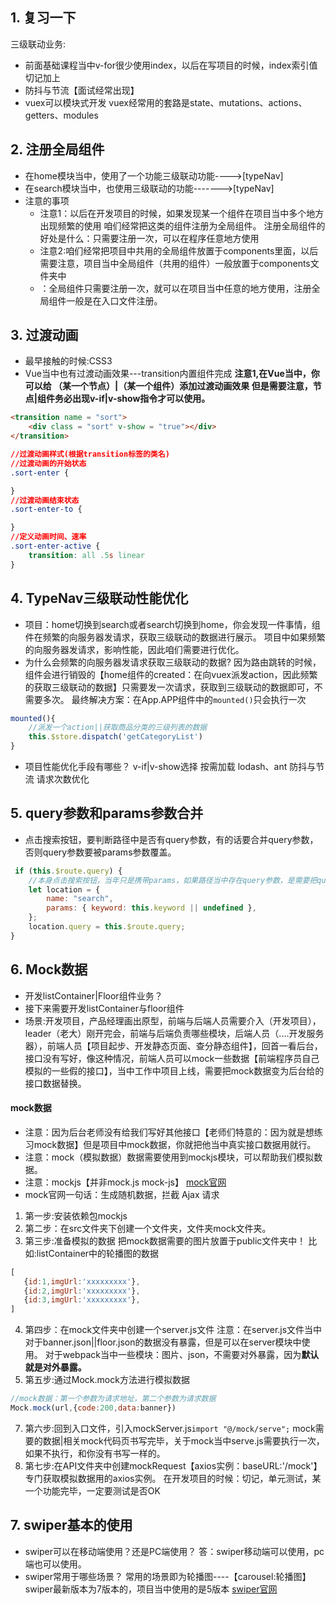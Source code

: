## 1. 复习一下
三级联动业务:
- 前面基础课程当中v-for很少使用index，以后在写项目的时候，index索引值切记加上
- 防抖与节流【面试经常出现】
- vuex可以模块式开发
vuex经常用的套路是state、mutations、actions、getters、modules



## 2. 注册全局组件
- 在home模块当中，使用了一个功能三级联动功能---->[typeNav]
- 在search模块当中，也使用三级联动的功能------->[typeNav]
- 注意的事项
	- 注意1：以后在开发项目的时候，如果发现某一个组件在项目当中多个地方出现频繁的使用
	咱们经常把这类的组件注册为全局组件。
	注册全局组件的好处是什么：只需要注册一次，可以在程序任意地方使用
	- 注意2:咱们经常把项目中共用的全局组件放置于components里面，以后需要注意，项目当中全局组件（共用的组件）一般放置于components文件夹中
	- ：全局组件只需要注册一次，就可以在项目当中任意的地方使用，注册全局组件一般是在入口文件注册。

## 3. 过渡动画
- 最早接触的时候:CSS3
- Vue当中也有过渡动画效果---transition内置组件完成
**注意1,在Vue当中，你可以给 （某一个节点）|（某一个组件）添加过渡动画效果
但是需要注意，节点|组件务必出现v-if|v-show指令才可以使用。**
```html
<transition name = "sort">
	<div class = "sort" v-show = "true"></div>
</transition>
```
```css
//过渡动画样式(根据transition标签的类名)
//过渡动画的开始状态
.sort-enter {

}
//过渡动画结束状态
.sort-enter-to {

}
//定义动画时间、速率
.sort-enter-active {
    transition: all .5s linear
}
```



## 4. TypeNav三级联动性能优化
- 项目：home切换到search或者search切换到home，你会发现一件事情，组件在频繁的向服务器发请求，获取三级联动的数据进行展示。
项目中如果频繁的向服务器发请求，影响性能，因此咱们需要进行优化。
- 为什么会频繁的向服务器发请求获取三级联动的数据?
因为路由跳转的时候，组件会进行销毁的【home组件的created：在向vuex派发action，因此频繁的获取三级联动的数据】只需要发一次请求，获取到三级联动的数据即可，不需要多次。
最终解决方案：在App.APP组件中的`mounted()`只会执行一次
```js
mounted(){
	//派发一个action||获取商品分类的三级列表的数据
	this.$store.dispatch('getCategoryList')
}
```
- 项目性能优化手段有哪些？
v-if|v-show选择
按需加载          lodash、ant
防抖与节流
请求次数优化

## 5. query参数和params参数合并
- 点击搜索按钮，要判断路径中是否有query参数，有的话要合并query参数，否则query参数要被params参数覆盖。
```js
 if (this.$route.query) {
	//本身点击搜索按钮，当年只是携带params，如果路径当中存在query参数，是需要把query参数页携带给search
	let location = {
		name: "search",
		params: { keyword: this.keyword || undefined },
	};
	location.query = this.$route.query;
}
```
## 6. Mock数据
- 开发listContainer|Floor组件业务？
- 接下来需要开发listContainer与floor组件
- 场景:开发项目，产品经理画出原型，前端与后端人员需要介入（开发项目），leader（老大）刚开完会，前端与后端负责哪些模块，后端人员（....开发服务器），前端人员【项目起步、开发静态页面、查分静态组件】，回首一看后台，接口没有写好，像这种情况，前端人员可以mock一些数据【前端程序员自己模拟的一些假的接口】，当中工作中项目上线，需要把mock数据变为后台给的接口数据替换。
#### mock数据
- 注意：因为后台老师没有给我们写好其他接口【老师们特意的：因为就是想练习mock数据】但是项目中mock数据，你就把他当中真实接口数据用就行。
- 注意：mock（模拟数据）数据需要使用到mockjs模块，可以帮助我们模拟数据。
- 注意：mockjs【并非mock.js mock-js】
[mock官网](http://mockjs.com/  )
- mock官网一句话：生成随机数据，拦截 Ajax 请求
1. 第一步:安装依赖包mockjs
2. 第二步：在src文件夹下创建一个文件夹，文件夹mock文件夹。
3. 第三步:准备模拟的数据
把mock数据需要的图片放置于public文件夹中！
比如:listContainer中的轮播图的数据
```js
[
   {id:1,imgUrl:'xxxxxxxxx'}, 
   {id:2,imgUrl:'xxxxxxxxx'}, 
   {id:3,imgUrl:'xxxxxxxxx'}, 
]
```
4. 第四步：在mock文件夹中创建一个server.js文件
    注意：在server.js文件当中对于banner.json||floor.json的数据没有暴露，但是可以在server模块中使用。
    对于webpack当中一些模块：图片、json，不需要对外暴露，因为**默认就是对外暴露。**
5. 第五步:通过Mock.mock方法进行模拟数据
```js
//mock数据：第一个参数为请求地址，第二个参数为请求数据
Mock.mock(url,{code:200,data:banner})
```
7. 第六步:回到入口文件，引入mockServer.js`import "@/mock/serve";`
    mock需要的数据|相关mock代码页书写完毕，关于mock当中serve.js需要执行一次，如果不执行，和你没有书写一样的。
8. 第七步:在API文件夹中创建mockRequest【axios实例：baseURL:'/mock'】
    专门获取模拟数据用的axios实例。
    在开发项目的时候：切记，单元测试，某一个功能完毕，一定要测试是否OK
## 7. swiper基本的使用
- swiper可以在移动端使用？还是PC端使用？
答：swiper移动端可以使用，pc端也可以使用。
- swiper常用于哪些场景？
常用的场景即为轮播图----【carousel:轮播图】
swiper最新版本为7版本的，项目当中使用的是5版本
[swiper官网](https://www.swiper.com.cn/)





























































